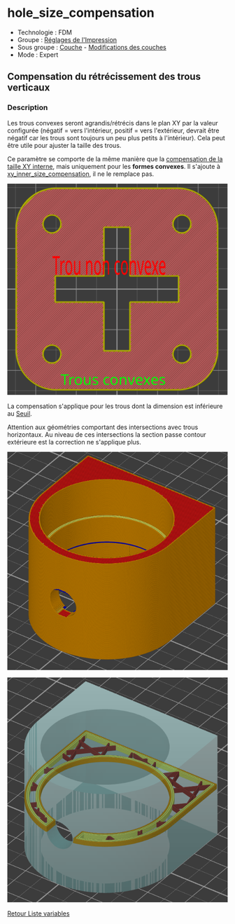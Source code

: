 # hole_size_compensation

* Technologie : FDM
* Groupe : [Réglages de l'Impression](../print_settings/print_settings.md)
* Sous groupe : [Couche](../print_settings/print_settings.md#couche) - [Modifications des couches](../print_settings/print_settings.md#modifications-des-couches)
* Mode : Expert

## Compensation du rétrécissement des trous verticaux

### Description

Les trous convexes seront agrandis/rétrécis dans le plan XY par la valeur configurée (négatif = vers l'intérieur, positif = vers l'extérieur, devrait être négatif car les trous sont toujours un peu plus petits à l'intérieur). Cela peut être utile pour ajuster la taille des trous.

Ce paramètre se comporte de la même manière que la [compensation de la taille XY interne](xy_inner_size_compensation.md), mais uniquement pour les **formes convexes**. Il s'ajoute à [xy_inner_size_compensation](xy_inner_size_compensation.md), il ne le remplace pas. 

![Seulement sur les trous convexes](Images/hole_size_compensation/001.svg)

La compensation s'applique pour les trous dont la dimension est inférieure au [Seuil](hole_size_threshold.md).

Attention aux géométries comportant des intersections avec trous horizontaux. Au niveau de ces intersections la section passe contour extérieure est la correction ne s'applique plus.

![Compensation non active si le contour devient 'externe'](Images/hole_size_compensation/001.png)

![Section ouverte](Images/hole_size_compensation/002.png)



[Retour Liste variables](variable_list.md)